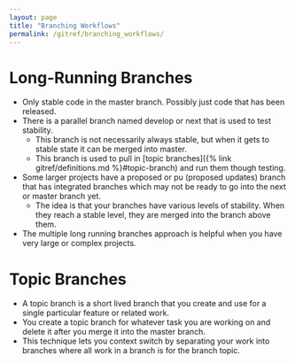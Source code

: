 ```yaml
---
layout: page
title: "Branching Workflows"
permalink: /gitref/branching_workflows/
---
```


[comment]: <> (TODO: There is content from the distributed Git chapter that you should add here for now these are just local workflows)

# Long-Running Branches #

* Only stable code in the master branch.  Possibly just code that has been released.
* There is a parallel branch named develop or next that is used to test stability.
    * This branch is not necessarily always stable, but when it gets to stable state it can be merged into master.
    * This branch is used to pull in [topic branches]({% link gitref/definitions.md %}#topic-branch) and run them though testing.
* Some larger projects have a proposed or pu (proposed updates) branch that has integrated branches which may not be ready to go into the next or master branch yet.
    * The idea is that your branches have various levels of stability.  When they reach a stable level, they are merged into the branch above them.
* The multiple long running branches approach is helpful when you have very large or complex projects.

# Topic Branches #

* A topic branch is a short lived branch that you create and use for a single particular feature or related work.
* You create a topic branch for whatever task you are working on and delete it after you merge it into the master branch.
* This technique lets you context switch by separating your work into branches where all work in a branch is for the branch topic.


